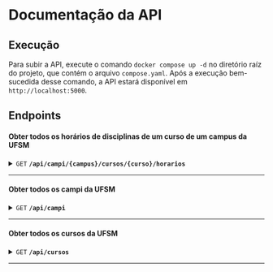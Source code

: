 # Documentação da API

## Execução

Para subir a API, execute o comando `docker compose up -d` no diretório raíz do projeto, que contém o arquivo `compose.yaml`. Após a execução bem-sucedida desse comando, a API estará disponível em `http://localhost:5000`.

## Endpoints

#### Obter todos os horários de disciplinas de um curso de um campus da UFSM

<details>
<summary><code>GET</code> <code><b>/api/campi/{campus}/cursos/{curso}/horarios</b></code></summary>

##### Parâmetros

> | Nome     | Tipo     | Obrigatório | Descrição        | Valores permitidos                                                                                      |
> | :------- | :------- | :---------- | :--------------- | :------------------------------------------------------------------------------------------------------ |
> | `campus` | `string` | `true`      | O nome do campus | `santa-maria`, `cachoeira-do-sul`, `frederico-westphalen`, `palmeira-das-missoes`                       |
> | `curso`  | `string` | `true`      | O nome do curso  | Qualquer curso da UFSM (e.g., `ciencia-da-computacao`, `sistemas-de-informacao`, `engenharia-eletrica`) |

##### Respostas

> | Código de status HTTP | Tipo                       | Resposta                                    |
> | :-------------------- | :------------------------- | :------------------------------------------ |
> | `200`                 | `application/json`         | `HorariosDisciplina[]`                      |
> | `400`                 | `application/json`         | `{"code": "400", "message": "Bad request"}` |

##### Exemplo cURL

> ```javascript
>  curl http://localhost:5000/api/campi/santa-maria/cursos/ciencia-da-computacao/horarios
> ```

#### Schemas

<details>
<summary><code>HorariosDisciplina</code></summary>
<br>

> | Campo                      | Tipo       | Exemplo                                                      |
> | :------------------------- | :--------- | :----------------------------------------------------------- |
> | `ano`                      | `number`   | `2023`                                                       |
> | `campus`                   | `string`   | `"Santa Maria"`                                              |
> | `carga_horaria_disciplina` | `number`   | `120`                                                        |
> | `codigo_curso`             | `string`   | `"307"`                                                      |
> | `codigo_disciplina`        | `string`   | `"ELC1074"`                                                  |
> | `creditos_disciplina`      | `number`   | `5`                                                          |
> | `curso`                    | `string`   | `"Ciência da Computação - Bacharelado"`                      |
> | `dia_semana`               | `string`   | `"Terça-feira"`                                              |
> | `disciplina`               | `string`   | `"PROJETO DE SOFTWARE II"`                                   |
> | `docentes`                 | `string[]` | `["ANDREA SCHWERTNER CHARAO", "JOAO VICENTE FERREIRA LIMA"]` |
> | `horario_fim`              | `string`   | `"15:30:00"`                                                 |
> | `horario_inicio`           | `string`   | `"13:30:00"`                                                 |
> | `periodo`                  | `string`   | `"2. Semestre"`                                              |
> | `periodo_disciplina`       | `number`   | `99`                                                         |
> | `tipo_disciplina`          | `string`   | `"Teórica"`                                                  |
> | `vagas_aumentadas`         | `number`   | `0`                                                          |
> | `vagas_ocupadas`           | `number`   | `0`                                                          |
> | `vagas_oferecidas`         | `number`   | `15`                                                         |

</details>

</details>

--------------------------------------------------------------------------------------------------------------------------------------------------------------------

#### Obter todos os campi da UFSM

<details>
<summary><code>GET</code> <code><b>/api/campi</b></code></summary>

##### Respostas

> | Código de status HTTP | Tipo                       | Resposta   |
> | :-------------------- | :------------------------- | :--------- |
> | `200`                 | `application/json`         | `Campus[]` |

##### Exemplo cURL

> ```javascript
>  curl http://localhost:5000/api/campi
> ```

##### Schemas

<details>
<summary><code>Campus</code></summary>
<br>

> | Campo           | Tipo     | Exemplo         |
> | :-------------- | :------- | :-------------- |
> | `nome_exibicao` | `string` | `"Santa Maria"` |
> | `nome_url`      | `string` | `"santa-maria"` |

</details>

</details>

--------------------------------------------------------------------------------------------------------------------------------------------------------------------

#### Obter todos os cursos da UFSM

<details>
<summary><code>GET</code> <code><b>/api/cursos</b></code></summary>

##### Respostas

> | Código de status HTTP | Tipo                       | Resposta  |
> | :-------------------- | :------------------------- | :-------- |
> | `200`                 | `application/json`         | `Curso[]` |

##### Exemplo cURL

> ```javascript
>  curl http://localhost:5000/api/cursos
> ```

##### Schemas

<details>
<summary><code>Curso</code></summary>
<br>

> | Campo           | Tipo     | Exemplo                 |
> | :-------------- | :------- | :---------------------- |
> | `nome_exibicao` | `string` | `"Engenharia Elétrica"` |
> | `nome_url`      | `string` | `"engenharia-eletrica"` |

</details>

</details>

--------------------------------------------------------------------------------------------------------------------------------------------------------------------
